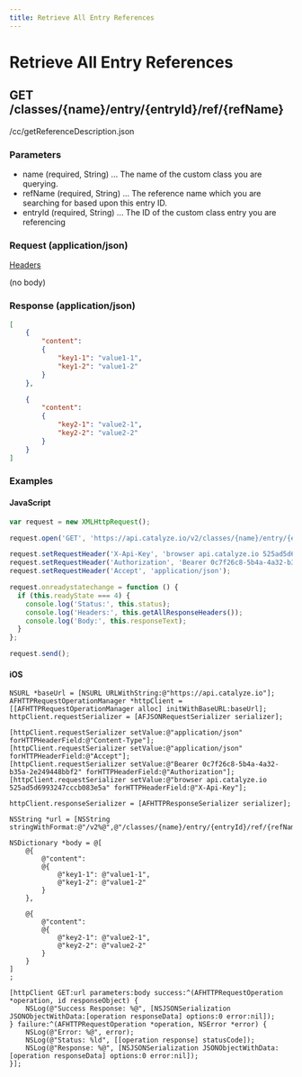 ```yaml
---
title: Retrieve All Entry References
---
```


# Retrieve All Entry References

## GET /classes/{name}/entry/{entryId}/ref/{refName}
/cc/getReferenceDescription.json

### Parameters

* name (required, String) ... The name of the custom class you are querying.
* refName (required, String) ... The reference name which you are searching for based upon this entry ID.
* entryId (required, String) ... The ID of the custom class entry you are referencing

### Request (application/json)

[Headers](/baas/api-reference/overview/headers/)

(no body)
### Response (application/json)

```json
[
	{
		"content": 
		{
			"key1-1": "value1-1",
			"key1-2": "value1-2"
		}
	},

	{
		"content": 
		{
			"key2-1": "value2-1",
			"key2-2": "value2-2"
		}
	}
]
```

### Examples

#### JavaScript

```javascript
var request = new XMLHttpRequest();

request.open('GET', 'https://api.catalyze.io/v2/classes/{name}/entry/{entryId}/ref/{refName}');

request.setRequestHeader('X-Api-Key', 'browser api.catalyze.io 525ad5d6993247cccb083e5a');
request.setRequestHeader('Authorization', 'Bearer 0c7f26c8-5b4a-4a32-b35a-2e249448bbf2');
request.setRequestHeader('Accept', 'application/json');

request.onreadystatechange = function () {
  if (this.readyState === 4) {
    console.log('Status:', this.status);
    console.log('Headers:', this.getAllResponseHeaders());
    console.log('Body:', this.responseText);
  }
};

request.send();
```


#### iOS

```objc
NSURL *baseUrl = [NSURL URLWithString:@"https://api.catalyze.io"];
AFHTTPRequestOperationManager *httpClient = [[AFHTTPRequestOperationManager alloc] initWithBaseURL:baseUrl];
httpClient.requestSerializer = [AFJSONRequestSerializer serializer];

[httpClient.requestSerializer setValue:@"application/json" forHTTPHeaderField:@"Content-Type"];
[httpClient.requestSerializer setValue:@"application/json" forHTTPHeaderField:@"Accept"];
[httpClient.requestSerializer setValue:@"Bearer 0c7f26c8-5b4a-4a32-b35a-2e249448bbf2" forHTTPHeaderField:@"Authorization"];
[httpClient.requestSerializer setValue:@"browser api.catalyze.io 525ad5d6993247cccb083e5a" forHTTPHeaderField:@"X-Api-Key"];

httpClient.responseSerializer = [AFHTTPResponseSerializer serializer];

NSString *url = [NSString stringWithFormat:@"/v2%@",@"/classes/{name}/entry/{entryId}/ref/{refName}"];

NSDictionary *body = @[
	@{
		@"content": 
		@{
			@"key1-1": @"value1-1",
			@"key1-2": @"value1-2"
		}
	},

	@{
		@"content": 
		@{
			@"key2-1": @"value2-1",
			@"key2-2": @"value2-2"
		}
	}
]
;

[httpClient GET:url parameters:body success:^(AFHTTPRequestOperation *operation, id responseObject) {
    NSLog(@"Success Response: %@", [NSJSONSerialization JSONObjectWithData:[operation responseData] options:0 error:nil]);
} failure:^(AFHTTPRequestOperation *operation, NSError *error) {
    NSLog(@"Error: %@", error);
    NSLog(@"Status: %ld", [[operation response] statusCode]);
    NSLog(@"Response: %@", [NSJSONSerialization JSONObjectWithData:[operation responseData] options:0 error:nil]);
}];
```


